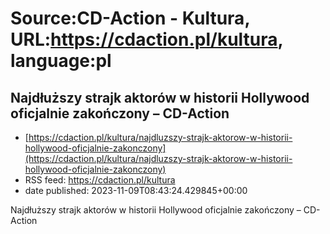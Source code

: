 # Source:CD-Action - Kultura, URL:https://cdaction.pl/kultura, language:pl

## Najdłuższy strajk aktorów w historii Hollywood oficjalnie zakończony – CD-Action
 - [https://cdaction.pl/kultura/najdluzszy-strajk-aktorow-w-historii-hollywood-oficjalnie-zakonczony](https://cdaction.pl/kultura/najdluzszy-strajk-aktorow-w-historii-hollywood-oficjalnie-zakonczony)
 - RSS feed: https://cdaction.pl/kultura
 - date published: 2023-11-09T08:43:24.429845+00:00

Najdłuższy strajk aktorów w historii Hollywood oficjalnie zakończony – CD-Action


